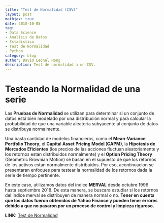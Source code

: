 ```yaml
---
title: "Test de Normalidad (CSV)"
layout: post
mathjax: true
date: 2018-10-05
tag:
- Data Science
- Analisis de Datos
- Estadistica
- Test de Normalidad
- Python
category: blog
author: David Leonel Hong
description: Test de normalidad a un CSV.
---
```

# Testeando la Normalidad de una serie

Las **Pruebas de Normalidad** se utilizan para determinar si un conjunto de datos está bien modelado por una distribución normal y para calcular la probabilidad de que una variable aleatoria subyacente al conjunto de datos se distribuya normalmente.

Una basta cantidad de modelos financieros, como el **Mean-Variance Portfolio Theory**, el **Capital Asset Pricing Model (CAPM)**, la **Hipotesis de Mercados Eficientes** (los precios de las acciones fluctuan aleatoriamente y los retornos estan distribuidos normalmente) y el **Option Pricing Theory** (Geometric Brownian Motion) se basan en el supuesto de que los retornos de los activos estan normalmente distribuidos. Por eso, acontinuacion se presentaran enfoques para testear la normalidad de los retornos dada la serie de tiempo pertinente.

En este caso, utilizamos datos del indice **MERVAL** desde octubre 1996 hasta septiembre 2018. De esta manera, se buscara estudiar si los retornos del indice merval se distribuyen de manera normal o no. **Tener en cuenta que los datos fueron obtenidos de Yahoo Finance y pueden tener errores debido a que no pasaron por un proceso de control y limpieza riguroso.**

**LINK:** [Test de Normalidad](https://github.com/davidleonelhong/Normality-Test-CSV/blob/master/Normality%20Test%20CSV.ipynb)
